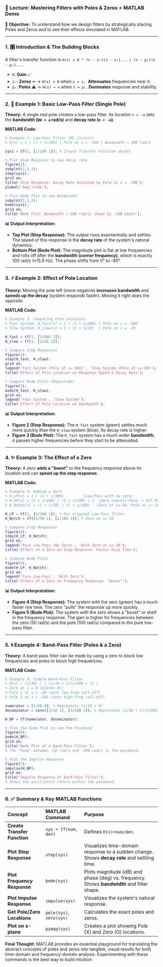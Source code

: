 ### **🧠 Lecture: Mastering Filters with Poles & Zeros + MATLAB Demo**

**🎯 Objective:** To understand how we design filters by strategically placing Poles and Zeros and to see their effects simulated in MATLAB.

---

### **1. 🎛️ Introduction & The Building Blocks**

A filter's transfer function is `H(s) = K * (s - z₁)(s - z₂)... / (s - p₁)(s - p₂)...`.
*   `K`: **Gain** 📈
*   `zᵢ`: **Zeros** ➖ -> `H(s) = 0` when `s = zᵢ`. **Attenuates** frequencies near it.
*   `pᵢ`: **Poles** ⚠️ -> `H(s) → ∞` when `s = pᵢ`. **Dominates** response and stability.

---

### **2. 🧪 Example 1: Basic Low-Pass Filter (Single Pole)**

**Theory:** A single real pole creates a low-pass filter. Its location `s = -a` sets the **bandwidth (`BW = a` rad/s)** and **decay rate (`σ = -a`)**.

**MATLAB Code:**
```matlab
% Example 1: Low-Pass Filter (RC Circuit)
% H(s) = 1 / (1 + s/100) | Pole at s = -100 | Bandwidth = 100 rad/s

sys1 = tf(1, [1/100 1]); % Create Transfer Function object

% Plot Step Response to see decay rate
figure(1);
subplot(2,1,1);
step(sys1);
grid on;
title('Step Response: Decay Rate dictated by Pole at s = -100');
ylabel('Amplitude');

% Plot Bode Plot to see Bandwidth
subplot(2,1,2);
bode(sys1);
grid on;
title('Bode Plot: Bandwidth (~100 rad/s) shown by -3dB point');
```
**📊 Output Interpretation:**
*   **Top Plot (Step Response):** The output rises exponentially and settles. The speed of this response is the **decay rate** of the system's natural dynamics.
*   **Bottom Plot (Bode Plot):** The magnitude plot is flat at low frequencies and rolls off after the **bandwidth (corner frequency)**, which is exactly 100 rad/s (≈15.9 Hz). The phase shifts from 0° to -90°.

---

### **3. ⚡ Example 2: Effect of Pole Location**

**Theory:** Moving the pole left (more negative) **increases bandwidth** and **speeds up the decay** (system responds faster). Moving it right does the opposite.

**MATLAB Code:**
```matlab
% Example 2: Comparing Pole Locations
% Fast System: H_fast(s) = 1 / (1 + s/500) | Pole at s = -500
% Slow System: H_slow(s) = 1 / (1 + s/20)  | Pole at s = -20

H_fast = tf(1, [1/500 1]);
H_slow = tf(1, [1/20 1]);

% Compare Step Responses
figure(2);
step(H_fast, H_slow);
grid on;
legend('Fast System (Pole at s=-500)', 'Slow System (Pole at s=-20)');
title('Effect of Pole Location on Response Speed & Decay Rate');

% Compare Bode Plots (Magnitude)
figure(3);
bode(H_fast, H_slow);
grid on;
legend('Fast System', 'Slow System');
title('Effect of Pole Location on Bandwidth');
```
**📊 Output Interpretation:**
*   **Figure 2 (Step Response):** The `H_fast` system (green) settles much more quickly than the `H_slow` system (blue). Its decay rate is higher.
*   **Figure 3 (Bode Plot):** The `H_fast` system has a much wider **bandwidth**; it passes higher frequencies before they start to be attenuated.

---

### **4. ✨ Example 3: The Effect of a Zero**

**Theory:** A zero **adds a "boost"** to the frequency response above its location and can **speed up the step response**.

**MATLAB Code:**
```matlab
% Example 3: Adding a Zero
% H_LP(s) = 1 / (1 + s/100)         (Low-Pass with no zero)
% H_HP(s) = (1 + s/100) / (1 + s/100) = 1  (Zero cancels Pole -> All-Pass)
% H_Notch(s) = (1 + s/50) / (1 + s/100)   (Zero at s=-50, Pole at s=-100)

H_LP = tf(1, [1/100 1]); % Our original Low-Pass filter
H_Notch = tf([1/50 1], [1/100 1]); % Zero at s=-50

% Compare Step Responses
figure(4);
step(H_LP, H_Notch);
grid on;
legend('Pure Low-Pass (No Zero)', 'With Zero at s=-50');
title('Effect of a Zero on Step Response: Faster Rise Time');

% Compare Bode Plots
figure(5);
bode(H_LP, H_Notch);
grid on;
legend('Pure Low-Pass', 'With Zero');
title('Effect of a Zero on Frequency Response: "Boost"');
```
**📊 Output Interpretation:**
*   **Figure 4 (Step Response):** The system *with* the zero (green) has a much faster rise time. The zero "pulls" the response up more quickly.
*   **Figure 5 (Bode Plot):** The system *with* the zero shows a "boost" or shelf in the frequency response. The gain is higher for frequencies between the zero (50 rad/s) and the pole (100 rad/s) compared to the pure low-pass filter.

---

### **5. 🌀 Example 4: Band-Pass Filter (Poles & a Zero)**

**Theory:** A band-pass filter can be made by using a zero to block low frequencies and poles to block high frequencies.

**MATLAB Code:**
```matlab
% Example 4: Simple Band-Pass Filter
% H(s) = (s/50) / ( (s/10 + 1)(s/500 + 1) )
% Zero at s = 0 (blocks DC)
% Pole 1 at s = -10 (sets low-freq roll-off)
% Pole 2 at s = -500 (sets high-freq roll-off)

numerator = [1/50 0]; % Represents (s/50 + 0)
denominator = conv([1/10 1], [1/500 1]); % Represents (s/10 + 1)(s/500 + 1)

H_BP = tf(numerator, denominator);

% Plot the Bode Plot to see the Passband
figure(6);
bode(H_BP);
grid on;
title('Bode Plot of a Band-Pass Filter');
% The "hump" between ~10 rad/s and ~500 rad/s is the passband.

% Plot the Impulse Response
figure(7);
impulse(H_BP);
grid on;
title('Impulse Response of Band-Pass Filter');
% Shows the oscillatory nature within the passband.
```

---

### **6. ✅ Summary & Key MATLAB Functions**

| Concept | MATLAB Command | Purpose |
| :--- | :--- | :--- |
| **Create Transfer Function** | `sys = tf(num, den)` | Defines `H(s)=num/den`. |
| **Plot Step Response** | `step(sys)` | Visualizes time-domain response to a sudden change. Shows **decay rate** and settling time. |
| **Plot Frequency Response** | `bode(sys)` | Plots magnitude (dB) and phase (deg) vs. frequency. Shows **bandwidth** and filter shape. |
| **Plot Impulse Response** | `impulse(sys)` | Visualizes the system's natural response. |
| **Get Pole/Zero Locations** | `pole(sys)`, `zero(sys)` | Calculates the exact poles and zeros. |
| **Plot on s-plane** | `pzmap(sys)` | Creates a plot showing Pole (X) and Zero (O) locations. |

**Final Thought:** MATLAB provides an essential playground for translating the abstract concepts of poles and zeros into tangible, visual results for both time-domain and frequency-domain analysis. Experimenting with these commands is the best way to build intuition.
